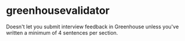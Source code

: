 # greenhousevalidator
Doesn't let you submit interview feedback in Greenhouse unless you've written a minimum of 4 sentences per section.
